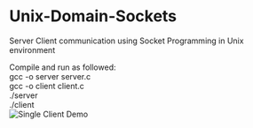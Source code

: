 # Unix-Domain-Sockets
Server Client communication using Socket Programming in Unix environment

Compile and run as followed:<br/>
gcc -o server server.c<br/>
gcc -o client client.c<br/>
./server<br/>
./client<br/>
![Single Client Demo](https://github.com/harishkumar101/Unix-Domain-Sockets/tree/main/Demo/SingleClient.png?raw=true)
